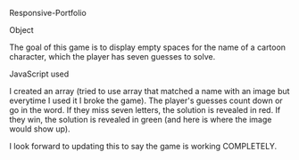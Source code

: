 Responsive-Portfolio

Object

The goal of this game is to display empty spaces for the name of a cartoon character, which the player has seven guesses to solve.

JavaScript used

I created an array (tried to use array that matched a name with an image but everytime I used it I broke the game). The player's guesses count down or go in the word. If they miss seven letters, the solution is revealed in red. If they win, the solution is revealed in green (and here is where the image would show up).

I look forward to updating this to say the game is working COMPLETELY. 
